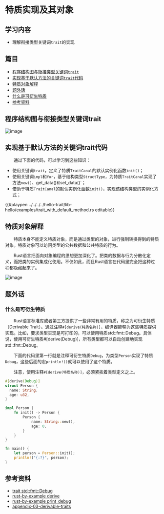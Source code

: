 # 特质实现及其对象

## 学习内容
- 理解衔接类型关键词`trait`的实现

## 篇目

- [程序结构图与衔接类型关键词`trait`](#程序结构图与衔接类型关键词trait)
- [实现基于默认方法的关键词`trait`代码](#实现基于默认方法的关键词trait代码)
- [特质对象解释](#特质对象解释)
- [题外话](#题外话)
- [什么是可衍生特质](#什么是可衍生特质)
- [参考资料](#参考资料)

## 程序结构图与衔接类型关键词trait

![image](../../images/hello-trait-03-trait-impl.png)

## 实现基于默认方法的关键词trait代码

　　通过下面的代码，可以学习到这些知识：

- 使用关键词`trait`，定义了特质`TraitCanal`的默认实例化函数`init()`；
- 使用关键词`impl`和`for`，基于结构类型`StructType`，为特质`TraitCanal`实现了方法`new()`、get_data()`和`set_data()`；
- 借助于特质`TraitCanal`的默认实例化函数`init()`，实现该结构类型的实例化方式；

{{#playpen ../../../../hello-trait/lib-hello/examples/trait_with_default_method.rs editable}}

## 特质对象解释

　　特质本身不能定义特质对象，而是通过类型的对象，进行强制转换得到的特质对象。特质对象可以访问类型的公共数据和公共特质的行为。

　　Rust语言把面向对象编程的思想更加深化了。把类的数据与行为分散化定义，而把类的实例集成化使用。不仅如此，而且Rust语言在代码里完全把这种过程都隐藏起来了。

![image](../../images/hello-trait-31-trait-object.png)

## 题外话

### 什么是可衍生特质

　　Rust语言标准库或者第三方提供了一些非常有用的特质，称之为可衍生特质（Derivable Trait）。通过注释`#[derive(特质名称)]`，编译器能够为这些特质提供实现。比如，要求类型实现是可打印的，可以使用特质std::fmt::Debug。具体说，使用可衍生特质#[derive(Debug)]，所有类型都可以自动创建地实现std::fmt::Debug。

　　下面的代码里第一行就是注释可衍生特质`Debug`，为类型`Person`实现了特质`Debug`，这些后面的宏`println!()`就可以使用了这个特质。

　　注意，使用注释`#[derive(特质名称)]`，必须紧挨着类型定义之上。

```rust
#[derive(Debug)]
struct Person {
  name: String,
  age: u32,
}

impl Person {
    fn init() -> Person {
        Person {
            name: String::new(),
            age: 0,
        }
    }
}

fn main() {
    let person = Person::init();
    println!("{:?}", person);
}
```

## 参考资料
- [trait std::fmt::Debug](https://doc.rust-lang.org/std/fmt/trait.Debug.html)
- [rust-by-example derive](https://doc.rust-lang.org/rust-by-example/trait/derive.html)
- [rust-by-example print_debug](https://doc.rust-lang.org/rust-by-example/hello/print/print_debug.html)
- [appendix-03-derivable-traits](https://doc.rust-lang.org/book/appendix-03-derivable-traits.html#appendix-c-derivable-traits)
